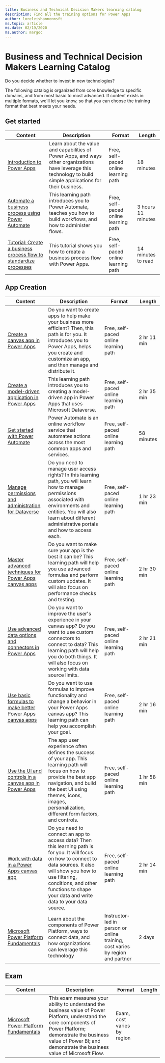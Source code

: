 ```yaml
---
title: Business and Technical Decision Makers learning catalog
description: Find all the training options for Power Apps
author: loreleishannonmsft
ms.topic: article
ms.date: 02/19/2020
ms.author: margoc
---
```


# Business and Technical Decision Makers Learning Catalog

Do you decide whether to invest in new technologies? 

The following catalog is organized from core knowledge to specific domains, and from most basic to most advanced. If content exists in multiple formats, we'll let you know, so that you can choose the training format that best meets your needs. 

## Get started<a name="get-started"></a>
| Content   | Description   | Format    | Length    |
|------------------------------------------------------------------------------------------------------------------------------------------------------------------------------------|--------------------------------------------------------------------------------------------------------------------------------------------------------------------------------------------------------------------------------------------------------------------------------------------------------------------------------------------------------------------------------------------------------------------------|--------------------------------------------------------------------------------|-----------|
| [Introduction to Power Apps](https://docs.microsoft.com/learn/modules/introduction-power-apps/)                                              | Learn about the value and capabilities of Power Apps, and ways other organizations have leverage this technology to build simple applications for their business. | Free, self-paced online learning path | 18 minutes         |
| [Automate a business process using Power Automate](https://docs.microsoft.com/learn/paths/automate-process-power-automate/)                 | This learning path introduces you to Power Automate, teaches you how to build workflows, and how to administer flows.                                            | Free, self-paced online learning path | 3 hours 11 minutes |
| [Tutorial: Create a business process flow to standardize processes](https://docs.microsoft.com/power-automate/create-business-process-flow) | This tutorial shows you how to create a business process flow with Power Apps.                                                                                   | Free, self-paced online learning path | 14 minutes to read |
## App Creation<a name="app-creation"></a>
| Content   | Description   | Format    | Length    |
|------------------------------------------------------------------------------------------------------------------------------------------------------------------------------------|--------------------------------------------------------------------------------------------------------------------------------------------------------------------------------------------------------------------------------------------------------------------------------------------------------------------------------------------------------------------------------------------------------------------------|--------------------------------------------------------------------------------|-----------|
| [Create a canvas app in Power Apps](https://docs.microsoft.com/learn/paths/create-powerapps/)                                                                  | Do you want to create apps to help make your business more efficient? Then, this path is for you. It introduces you to Power Apps, helps you create and customize an app, and then manage and distribute it.                                                          | Free, self-paced online learning path                                          | 2 hr 11 min |
| [Create a model-driven application in Power Apps](https://docs.microsoft.com/learn/paths/create-app-models-business-processes/)                                | This learning path introduces you to creating a model-driven app in Power Apps that uses Microsoft Dataverse. | Free, self-paced online learning path                                          | 2 hr 35 min |
| [Get started with Power Automate](https://docs.microsoft.com/learn/modules/get-started-flows/)                                                                 | Power Automate is an online workflow service that automates actions across the most common apps and services.  | Free, self-paced online learning path                                          | 58 minutes  |
| [Manage permissions and administration for Dataverse](https://docs.microsoft.com/learn/paths/manage-permissions-administration-common-data-service/) | Do you need to manage user access rights? In this learning path, you will learn how to manage permissions associated with environments and entities. You will also learn about different administrative portals and how to access each.                               | Free, self-paced online learning path                                          | 1 hr 23 min |
| [Master advanced techniques for Power Apps canvas apps](https://docs.microsoft.com/learn/paths/understand-advanced-topics/)                                    | Do you want to make sure your app is the best it can be? This learning path will help you use advanced formulas and perform custom updates. It will also focus on performance checks and testing.                                                                     | Free, self-paced online learning path                                          | 2 hr 30 min |
| [Use advanced data options and connectors in Power Apps](https://docs.microsoft.com/learn/paths/advanced-data-options-and-connectors/)                         | Do you want to improve the user's experience in your canvas app? Do you want to use custom connectors to connect to data? This learning path will help you do both things. It will also focus on working with data source limits.                                     | Free, self-paced online learning path                                          | 2 hr 21 min |
| [Use basic formulas to make better Power Apps canvas apps](https://docs.microsoft.com/learn/paths/use-basic-formulas-powerapps-canvas-app/)                    | Do you want to use formulas to improve functionality and change a behavior in your Power Apps canvas app? This learning path can help you accomplish your goal.                                                                                                       | Free, self-paced online learning path                                          | 2 hr 16 min |
| [Use the UI and controls in a canvas app in Power Apps](https://docs.microsoft.com/learn/paths/ui-controls-canvas-app-powerapps/)                              | The app user experience often defines the success of your app. This learning path will focus on how to provide the best app navigation, and build the best UI using themes, icons, images, personalization, different form factors, and controls.                     | Free, self-paced online learning path                                          | 1 hr 58 min |
| [Work with data in a Power Apps canvas app](https://docs.microsoft.com/learn/paths/work-with-data-in-a-canvas-app/)                                            | Do you need to connect an app to access data? Then this learning path is for you. It will focus on how to connect to data sources. It also will show you how to use filtering, conditions, and other functions to shape your data and write data to your data source. | Free, self-paced online learning path                                          | 2 hr 14 min |
| [Microsoft Power Platform Fundamentals](https://docs.microsoft.com/learn/certifications/courses/pl-900t00)                                               | Learn about the components of Power Platform, ways to connect data, and how organizations can leverage this technology   | Instructor-led in person or online training, cost varies by region and partner | 2 days      |
## Exam<a name="exam"></a>
| Content   | Description   | Format    | Length    |
|------------------------------------------------------------------------------------------------------------------------------------------------------------------------------------|--------------------------------------------------------------------------------------------------------------------------------------------------------------------------------------------------------------------------------------------------------------------------------------------------------------------------------------------------------------------------------------------------------------------------|--------------------------------------------------------------------------------|-----------|
| [Microsoft Power Platform Fundamentals](https://docs.microsoft.com/learn/certifications/exams/pl-900)	|This exam measures your ability to understand the business value of Power Platform; understand the core components of Power Platform; demonstrate the business value of Power BI; and demonstrate the business value of Microsoft Flow. |	Exam, cost varies by region |
